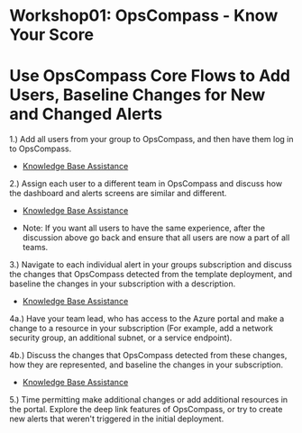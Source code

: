 # Workshop01: OpsCompass - Know Your Score
# Use OpsCompass Core Flows to Add Users, Baseline Changes for New and Changed Alerts 

1.) Add all users from your group to OpsCompass, and then have them log in to OpsCompass.

  - [Knowledge Base Assistance](https://kb.opscompass.com/knowledge/invite-user) 
  
2.) Assign each user to a different team in OpsCompass and discuss how the dashboard and alerts screens are similar and different.

  - [Knowledge Base Assistance](https://kb.opscompass.com/knowledge/user-to-team)
  
  - Note: If you want all users to have the same experience, after the discussion above go back and ensure that all users are now a part of all teams. 

3.) Navigate to each individual alert in your groups subscription and discuss the changes that OpsCompass detected from the template deployment, and baseline the changes in your subscription with a description. 

  - [Knowledge Base Assistance](https://kb.opscompass.com/knowledge/set-baseline)
  
4a.) Have your team lead, who has access to the Azure portal and make a change to a resource in your subscription (For example, add a network security group, an additional subnet, or a service endpoint). 

4b.) Discuss the changes that OpsCompass detected from these changes, how they are represented, and baseline the changes in your subscription. 

  - [Knowledge Base Assistance](https://kb.opscompass.com/knowledge/set-baseline)

5.) Time permitting make additional changes or add additional resources in the portal. Explore the deep link features of OpsCompass, or try to create new alerts that weren't triggered in the initial deployment. 
